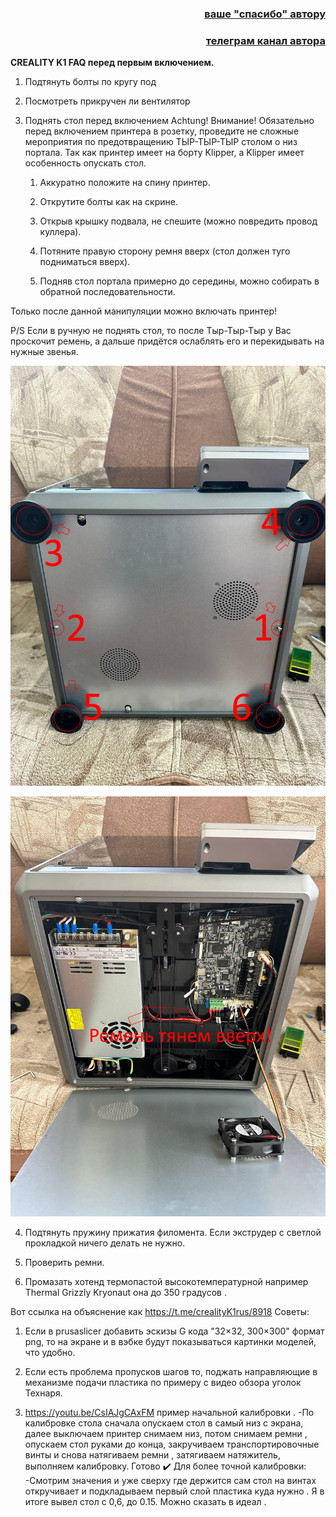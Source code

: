 <h3 align="right"><a href="https://www.tinkoff.ru/rm/yakovleva.irina203/51ZSr71845" target="_blank">ваше "спасибо" автору</a></h3>
<h3 align="right"><a href="https://t.me/tombraider2006" target="_blank">телеграм канал автора</a></h3>


**CREALITY K1 FAQ перед первым включением.**

1. Подтянуть болты по кругу под 

2. Посмотреть прикручен ли вентилятор 

3. Поднять стол перед включением 
 Achtung! Внимание! 
Обязательно перед включением принтера в розетку, проведите не сложные мероприятия по предотвращению ТЫР-ТЫР-ТЫР столом о низ портала. Так как принтер имеет на борту Klipper, а Klipper имеет особенность опускать стол.

    1) Аккуратно положите на спину принтер.
   
    2) Открутите болты как на скрине.
    
    3) Открыв крышку подвала, не спешите (можно повредить провод куллера).
    
    4) Потяните правую сторону ремня вверх (стол должен туго подниматься вверх).
    
    5) Подняв стол портала примерно до середины, можно собирать в обратной последовательности.
    
Только после данной манипуляции можно включать принтер! 
 
P/S Если в ручную не поднять стол, то после Тыр-Тыр-Тыр у Вас проскочит ремень, а дальше придётся ослаблять его и перекидывать на нужные звенья.

![](bottom1.jpg)

![](bottom2.jpg)


4. Подтянуть пружину прижатия филомента. Если экструдер с светлой прокладкой ничего делать не нужно.

5. Проверить ремни.

6. Промазать хотенд термопастой высокотемпературной например Thermal Grizzly Kryonaut она до 350 градусов .

Вот ссылка на объяснение как 
https://t.me/crealityK1rus/8918
Советы: 

1. Если в prusaslicer добавить эскизы G кода
"32×32, 300×300" формат png, то на экране и в вэбке будут показываться картинки моделей, что удобно.
2. Если есть проблема пропусков шагов то, поджать направляющие в механизме подачи пластика по примеру с видео обзора уголок Технаря.

3. https://youtu.be/CsIAJgCAxFM пример начальной калибровки .
-По калибровке стола сначала опускаем стол в самый низ с экрана, далее выключаем принтер снимаем низ, потом снимаем ремни , опускаем стол руками до конца, закручиваем транспортировочные винты и снова натягиваем ремни , затягиваем натяжитель, выполняем калибровку. 
Готово ✔️ 
Для более точной калибровки:
-Смотрим значения и уже сверху где держится сам стол на винтах откручивает и подкладываем первый слой пластика куда нужно . Я в итоге вывел стол с 0,6, до 0.15. Можно сказать в идеал .


